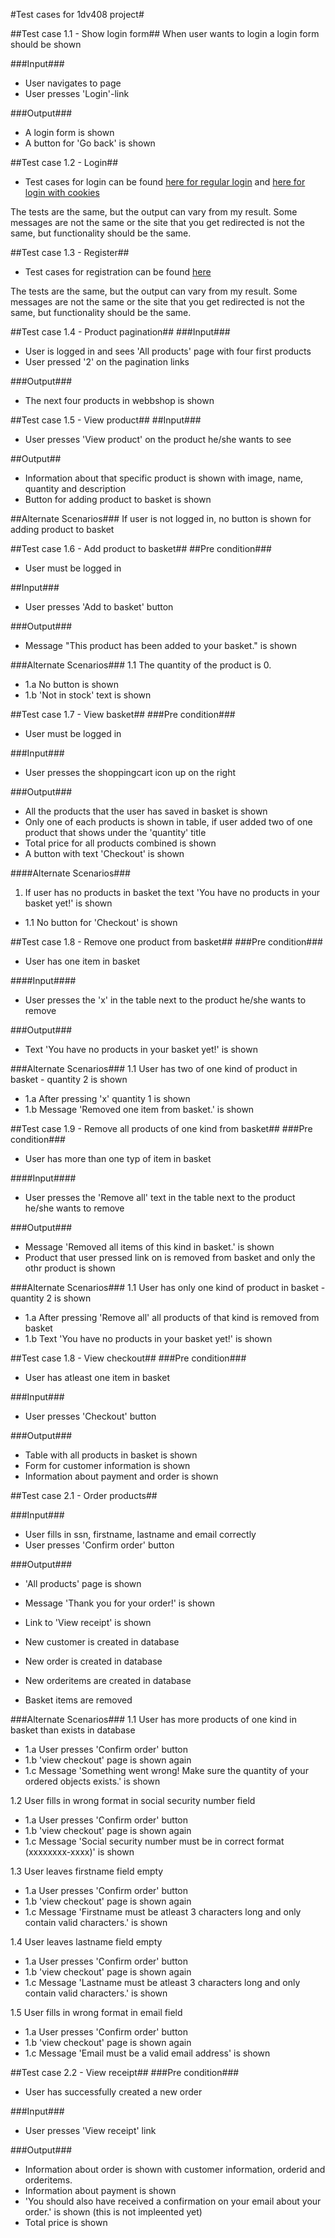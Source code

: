 #Test cases for 1dv408 project#

##Test case 1.1 - Show login form##
When user wants to login a login form should be shown

###Input###
* User navigates to page
* User presses 'Login'-link

###Output###
* A login form is shown
* A button for 'Go back' is shown

##Test case 1.2 - Login##
* Test cases for login can be found [here for regular login](https://github.com/dntoll/1DV608/blob/master/Assignments/Assignment_2/Assignment2_Test_Cases_Mandatory.md) and [here for login with cookies](https://github.com/dntoll/1DV608/blob/master/Assignments/Assignment_2/Assignment2_Extra_Test_cases.md)

The tests are the same, but the output can vary from my result. Some messages are not the same or the site that you get redirected is not the same, but functionality should be the same.

##Test case 1.3 - Register##
* Test cases for registration can be found [here](https://github.com/dntoll/1DV608/blob/master/Assignments/Assignment_4/TestCases.md)

The tests are the same, but the output can vary from my result. Some messages are not the same or the site that you get redirected is not the same, but functionality should be the same.

##Test case 1.4 - Product pagination##
###Input###
* User is logged in and sees 'All products' page with four first products
* User pressed '2' on the pagination links

###Output###
* The next four products in webbshop is shown

##Test case 1.5 - View product##
##Input###
* User presses 'View product' on the product he/she wants to see

##Output##
* Information about that specific product is shown with image, name, quantity and description
* Button for adding product to basket is shown

##Alternate Scenarios###
If user is not logged in, no button is shown for adding product to basket

##Test case 1.6 - Add product to basket##
##Pre condition###
* User must be logged in

##Input###
* User presses 'Add to basket' button

###Output###
* Message "This product has been added to your basket." is shown

###Alternate Scenarios###
1.1 The quantity of the product is 0.
* 1.a No button is shown
* 1.b 'Not in stock' text is shown

##Test case 1.7 - View basket##
###Pre condition###
* User must be logged in

###Input###
* User presses the shoppingcart icon up on the right

###Output###
* All the products that the user has saved in basket is shown
* Only one of each products is shown in table, if user added two of one product that shows under the 'quantity' title
* Total price for all products combined is shown
* A button with text 'Checkout' is shown

####Alternate Scenarios###
1. If user has no products in basket the text 'You have no products in your basket yet!' is shown
* 1.1 No button for 'Checkout' is shown

##Test case 1.8 - Remove one product from basket##
###Pre condition###
* User has one item in basket

####Input####
* User presses the 'x' in the table next to the product he/she wants to remove

###Output###
* Text 'You have no products in your basket yet!' is shown

###Alternate Scenarios###
1.1 User has two of one kind of product in basket - quantity 2 is shown
* 1.a After pressing 'x' quantity 1 is shown
* 1.b Message 'Removed one item from basket.' is shown

##Test case 1.9 - Remove all products of one kind from basket##
###Pre condition###
* User has more than one typ of item in basket

####Input####
* User presses the 'Remove all' text in the table next to the product he/she wants to remove

###Output###
* Message 'Removed all items of this kind in basket.' is shown
* Product that user pressed link on is removed from basket and only the othr product is shown

###Alternate Scenarios###
1.1 User has only one kind of product in basket - quantity 2 is shown
* 1.a After pressing 'Remove all' all products of that kind is removed from basket
* 1.b Text 'You have no products in your basket yet!' is shown

##Test case 1.8 - View checkout##
###Pre condition###
* User has atleast one item in basket

###Input###
* User presses 'Checkout' button

###Output###
* Table with all products in basket is shown
* Form for customer information is shown
* Information about payment and order is shown

##Test case 2.1 - Order products##

###Input###
* User fills in ssn, firstname, lastname and email correctly
* User presses 'Confirm order' button

###Output###
* 'All products' page is shown
* Message 'Thank you for your order!' is shown
* Link to 'View receipt' is shown

* New customer is created in database
* New order is created in database
* New orderitems are created in database
* Basket items are removed

###Alternate Scenarios###
1.1 User has more products of one kind in basket than exists in database
* 1.a User presses 'Confirm order' button
* 1.b 'view checkout' page is shown again
* 1.c Message 'Something went wrong! Make sure the quantity of your ordered objects exists.' is shown
 
1.2 User fills in wrong format in social security number field
* 1.a User presses 'Confirm order' button
* 1.b 'view checkout' page is shown again
* 1.c Message 'Social security number must be in correct format (xxxxxxxx-xxxx)' is shown

1.3 User leaves firstname field empty
* 1.a User presses 'Confirm order' button
* 1.b 'view checkout' page is shown again
* 1.c Message 'Firstname must be atleast 3 characters long and only contain valid characters.' is shown

1.4 User leaves lastname field empty
* 1.a User presses 'Confirm order' button
* 1.b 'view checkout' page is shown again
* 1.c Message 'Lastname must be atleast 3 characters long and only contain valid characters.' is shown

1.5 User fills in wrong format in email field
* 1.a User presses 'Confirm order' button
* 1.b 'view checkout' page is shown again
* 1.c Message 'Email must be a valid email address' is shown

##Test case 2.2 - View receipt##
###Pre condition###
* User has successfully created a new order

###Input###
* User presses 'View receipt' link

###Output###
* Information about order is shown with customer information, orderid and orderitems.
* Information about payment is shown
* 'You should also have received a confirmation on your email about your order.' is shown (this is not impleented yet)
* Total price is shown
